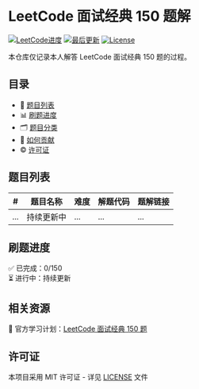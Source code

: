 # LeetCode 面试经典 150 题解

[![LeetCode进度](https://img.shields.io/badge/进度-0%2F150-orange)](https://leetcode.cn/studyplan/top-interview-150/)
[![最后更新](https://img.shields.io/badge/最后更新-2025.3-blue)](https://github.com/yourusername/leetcode-150)
[![License](https://img.shields.io/badge/license-MIT-green)](LICENSE)

本仓库仅记录本人解答 LeetCode 面试经典 150 题的过程。

## 目录

- 📌 [题目列表](#题目列表)
- 📊 [刷题进度](#刷题进度)
- 🗂️ [题目分类](#题目分类)
- 🤝 [如何贡献](#如何贡献)
- ©️ [许可证](#许可证)

## 题目列表

| #    | 题目名称 | 难度 | 解题代码 | 题解链接 |
|------|----------|------|----------|----------|
| ...  | 持续更新中 | ... | ... | ... |

## 刷题进度
✅ 已完成：0/150  
⏳ 进行中：持续更新



## 相关资源
🔗 官方学习计划：[LeetCode 面试经典 150 题](https://leetcode.cn/studyplan/top-interview-150/)

## 许可证
本项目采用 MIT 许可证 - 详见 [LICENSE](LICENSE) 文件
